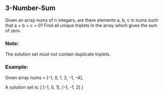 ## 3-Number-Sum

Given an array nums of n integers, are there elements a, b, c in nums such that a + b + c = 0? Find all unique triplets in the array which gives the sum of zero.

### Note:

The solution set must not contain duplicate triplets.

### Example:

Given array nums = [-1, 0, 1, 2, -1, -4],

A solution set is:
[
  [-1, 0, 1],
  [-1, -1, 2]
]
